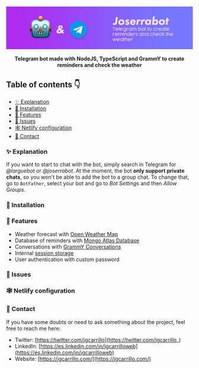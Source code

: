 ![image](docs/images/banner.jpg)

<div align="center">
    <b>Telegram bot made with NodeJS, TypeScript and GrammY to create reminders and check the weather</b>
</div>

## Table of contents 👇

- [✨ Explanation](#-explanation)
- [🚀 Installation](#-installation)
- [🎨 Features](#-features)
- [🚩 Issues](#-issues)
- [🕸️ Netlify configuration](#-netlify-configuration)
- [💛 Contact](#-contact)

### ✨ Explanation

If you want to start to chat with the bot, simply search in Telegram for _@larguebot_ or _@joserrabot_. At the moment, the bot **only support private chats**, so you won't be able to add the bot to a group chat. To change that, go to `BotFather`, select your bot and go to _Bot Settings_ and then _Allow Groups_.

### 🚀 Installation

### 🎨 Features

- Weather forecast with [Open Weather Map](https://openweathermap.org/)
- Database of reminders with [Mongo Atlas Database](https://www.mongodb.com/atlas/database)
- Conversations with [GrammY Conversations](https://grammy.dev/plugins/conversations.html#simple-example)
- Internal [session storage](https://grammy.dev/plugins/session.html#sessions-and-storing-data-built-in)
- User authentication with custom password

### 🚩 Issues

### 🕸️ Netlify configuration

### 💛 Contact

If you have some doubts or need to ask something about the project, feel free to reach me here:

- Twitter: [https://twitter.com/jgcarrillo](https://twitter.com/jgcarrillo_)
- LinkedIn: [https://es.linkedin.com/in/jgcarrilloweb](https://es.linkedin.com/in/jgcarrilloweb)
- Website: [https://jgcarrillo.com/](https://jgcarrillo.com/)
